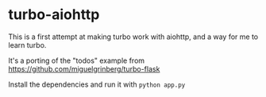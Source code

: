 #  turbo-aiohttp

This is a first attempt at making turbo work with aiohttp, and a way for me to learn turbo.

It's a porting of the "todos" example from https://github.com/miguelgrinberg/turbo-flask

Install the dependencies and run it with `python app.py`

